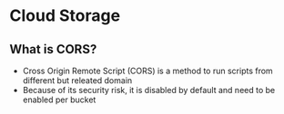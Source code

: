 # Cloud Storage

## What is CORS?
 - Cross Origin Remote Script (CORS) is a method to run scripts from different but releated domain
 - Because of its security risk, it is disabled by default and need to be enabled per bucket
